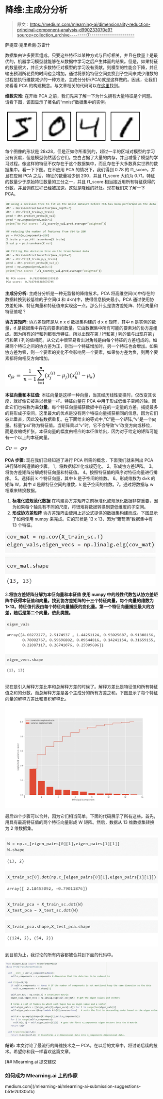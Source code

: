 # 降维:主成分分析

> 原文：<https://medium.com/mlearning-ai/dimensionality-reduction-principal-component-analysis-d990233070e9?source=collection_archive---------7----------------------->

萨提亚·克里希南·苏雷什

数据集由许多要素组成。只要这些特征以某种方式与目标相关，并且在数量上是最优的，机器学习模型就能够在从数据中学习之后产生体面的结果。但是，如果特征的数量很大，并且大多数特征对模型的学习没有贡献，则模型的性能会下降，并且输出预测所花费的时间也会增加。通过将原始特征空间变换到子空间来减少维数的过程是执行维数减少的一种方法，主成分分析(PCA)就是这样做的。因此，让我们来看看 PCA 的构建概念。与文章相关的代码可以在[这里](https://github.com/SathyaKrishnan1211/Low-key-ML/blob/master/Notebooks/Principal_Component_Analysis.ipynb)找到。

**维数灾难:** 在开始 PCA 之前，我们先来了解一下为什么拥有大量特征是个问题。请看下图，该图显示了著名的“mnist”数据集中的实例。

![](img/0df7bf8205982b69a3e4fa2221689ab4.png)

每个图像的形状是 28x28，但是正如你所看到的，超过一半的区域对模型的学习没有贡献，但是模型仍然适合它们。空白占据了大量的内存，并且减慢了模型的学习过程。像这样的特征不仅存在于这个数据集中，而且存在于大多数真实世界的数据集中。看一下下图。在不应用 PCA 的情况下，我们得到 0.78 的 f1_score，并且在应用 PCA 之后，特征的数量减少到 200，并且 f1_score 大约为 0.71。特征的数量少于原始特征数量的三分之一，并且 f1_score 相当接近用所有特征获得的分数，并且训练过程已经被加速。这就是降维的好处。现在我们来了解一下 PCA。

![](img/462d75b9e3defb63234b1ba3eb2ada94.png)

**主成分分析:** 主成分分析是一种无监督的降维技术。PCA 将高维空间(n)中存在的数据转换到较低维的子空间(d 和 d<n)中，使得信息损失最小。PCA 通过使用协方差矩阵、特征向量和特征值来实现这一点。那么什么是协方差矩阵、特征向量和特征值呢？

**协方差矩阵:** 协方差矩阵是从 n x d 数据集构建的 d x d 矩阵，其中 n 是实例的数量，d 是数据集中存在的要素的数量。它由数据集中所有可能的要素对的协方差组成。因为所有的行和列都表示特征，所以出现在第 *i* 行和第 *j* 列的值与出现在第 *j* 行和第 *i* 列的值相同。从公式中很容易看出对角线是由每个特征的方差组成的。如果两个特征之间的协方差为正，则当一个特征增加时，另一个特征也会增加。如果协方差为零，则一个要素的变化不会影响另一个要素，如果协方差为负，则两个要素都将向相反方向增加。

![](img/e78f59ac53e08b9953115387bd9b57c0.png)

**本征向量和本征值:** 本征向量是这样一种向量，当其经历线性变换时，仅改变其长度，就好像它被乘以标量一样。特征向量在 PCA 中用于形成低维子空间的轴，因此它们也被称为**主分量**。每个特征向量捕获数据中存在的一定量的方差。捕捉最多的将形成子空间。这里最大的优点是没有两个特征向量捕获相同的信息，因为它们彼此垂直，因此没有数据重复。在下面给出的等式中,“C”是一个矩阵,“v”是一个向量。标量“psi”称为特征值。当矩阵乘以“v”时，它不会导致“v”改变方向或移位，而是收缩或扩张。本征向量的幅度由相应的本征值给出，因为对于给定的矩阵可能有一个以上的本征向量。

![](img/18bcc186038d9ca6ef483f33e2e63675.png)

**PCA 步骤:** 现在我们已经知道了进行 PCA 所需的概念，下面我们就来列出 PCA 进行降维所遵循的步骤。
1。将数据标准化或规范化。
2。形成协方差矩阵。
3。将协方差矩阵分解成特征向量和特征值。
4。按照特征值的降序对特征向量进行排序。
5。选择前 k 个特征向量，其中 k 是子空间的维数。
6。形成维数为 d×k 的矩阵 W，其中 d 是原特征空间的维数，k 是子空间的维数。7。通过将数据与 w 相乘来转换数据。

1.  **标准化或规范化数据** 在构建协方差矩阵之前标准化或规范化数据非常重要，因为如果每个轴具有不同的尺度，将很难将数据转换到更低维度的子空间。
2.  **形成协方差矩阵** 协方差矩阵由使用上述公式提供的数据集构建而成。下图显示了如何使用 numpy 来完成。它的形状是 13 x 13，因为“葡萄酒”数据集中有 13 个特征。

![](img/67062df4ea555aa2bcde401d9fed4672.png)

3.**将协方差矩阵分解为本征向量和本征值
使用 numpy 中的线性代数包从协方差矩阵中获得本征值和向量。找到协方差矩阵的十三个特征向量，每个向量的维数为 1×13。特征值代表由每个特征向量捕获的变化量。第一个特征向量捕捉最大的方差，随后是第二个向量，依此类推。**

![](img/874979bb8457a3913e9a7e063fed5974.png)

现在是引入解释方差比率和总解释方差的时候了。解释方差比是特征值和所有特征值之和的分数，而总解释方差是各个主成分的所有方差之和。下图显示了每个特征向量的解释方差比和累积解释比。

![](img/439a7fb523fa3fb6a644f4d0849aadd4.png)

最后四个步骤可以合并，因为它们相当简单。下面的代码展示了所有这些。首先，用具有最高特征值的两个特征向量形成 W 矩阵。然后，数据从 13 维数据集转换为 2 维数据集。

![](img/8445c3a83d8588865aa8d34f69d8f240.png)

到目前为止，我讨论的所有内容都被合并到下面的代码中。

![](img/3f4fa5abe5331f1508309fd448a776e0.png)

**结论:** 本文讨论了最流行的降维技术之一 PCA。在以后的文章中，将讨论后续的技术。希望你和我一样喜欢这篇文章。

[](/mlearning-ai/mlearning-ai-submission-suggestions-b51e2b130bfb) [## Mlearning.ai 提交建议

### 如何成为 Mlearning.ai 上的作家

medium.com](/mlearning-ai/mlearning-ai-submission-suggestions-b51e2b130bfb)